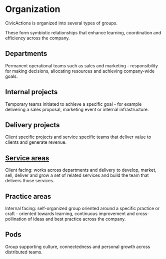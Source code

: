 # Organization

CivicActions is organized into several types of groups.

These form symbiotic relationships that enhance learning, coordination and efficiency across the company.

## Departments

Permanent operational teams such as sales and marketing - responsibility for making decisions, allocating resources and achieving company-wide goals.

## Internal projects

Temporary teams initiated to achieve a specific goal - for example delivering a sales proposal, marketing event or internal infrastructure.

## Delivery projects

Client specific projects and service specific teams that deliver value to clients and generate revenue.

## [Service areas](service-areas/README.md)

Client facing: works across departments and delivery to develop, market, sell, deliver and grow a set of related services and build the team that delivers those services.

## Practice areas

Internal facing: self-organized group oriented around a specific practice or craft - oriented towards learning, continuous improvement and cross-pollination of ideas and best practice across the company.

## Pods

Group supporting culture, connectedness and personal growth across distributed teams.
